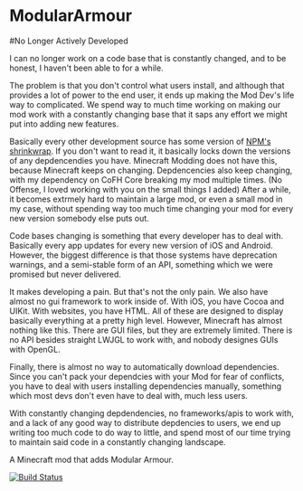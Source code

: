 ModularArmour
==============

#No Longer Actively Developed

I can no longer work on a code base that is constantly changed, and to be honest, I haven't been able to for a while. 

The problem is that you don't control what users install, and although that provides a lot of power to the end user, it ends up making the Mod Dev's life way to complicated. We spend way to much time working on making our mod work with a constantly changing base that it saps any effort we might put into adding new features. 

Basically every other development source has some version of [NPM's shrinkwrap](https://docs.npmjs.com/cli/shrinkwrap). If you don't want to read it, it basically locks down the versions of any depdencendies you have. Minecraft Modding does not have this, because Minecraft keeps on changing. Depdencencies also keep changing, with my dependency on CoFH Core breaking my mod multiple times. (No Offense, I loved working with you on the small things I added) After a while, it becomes extrmely hard to maintain a large mod, or even a small mod in my case, without spending way too much time changing your mod for every new version somebody else puts out.

Code bases changing is something that every developer has to deal with. Basically every app updates for every new version of iOS and Android. However, the biggest difference is that those systems have deprecation warnings, and a semi-stable form of an API, something which we were promised but never delivered. 

It makes developing a pain. But that's not the only pain. We also have almost no gui framework to work inside of. With iOS, you have Cocoa and UIKit. With websites, you have HTML. All of these are designed to display basically everything at a pretty high level. However, Minecraft has almost nothing like this. There are GUI files, but they are extremely limited. There is no API besides straight LWJGL to work with, and nobody designes GUIs with OpenGL. 

Finally, there is almost no way to automatically download dependencies. Since you can't pack your dependcies with your Mod for fear of conflicts, you have to deal with users installing dependencies manually, something which most devs don't even have to deal with, much less users. 

With constantly changing depdendencies, no frameworks/apis to work with, and a lack of any good way to distribute depdencies to users, we end up writing too much code to do way to little, and spend most of our time trying to maintain said code in a constantly changing landscape.



A Minecraft mod that adds Modular Armour.

[![Build Status](http://tehnut.info/jenkins/buildStatus/icon?job=ModularArmour)](http://tehnut.info/jenkins/view/chbachman/job/ModularArmour/)
